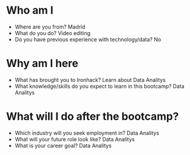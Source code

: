 # Who am I

* Where are you from? Madrid
* What do you do? Video editing
* Do you have previous experience with technology/data? No

# Why am I here

* What has brought you to Ironhack? Learn about Data Analitys
* What knowledge/skills do you expect to learn in this bootcamp? Data Analitys

# What will I do after the bootcamp?

* Which industry will you seek employment in? Data Analitys
* What will your future role look like? Data Analitys
* What is your career goal? Data Analitys
